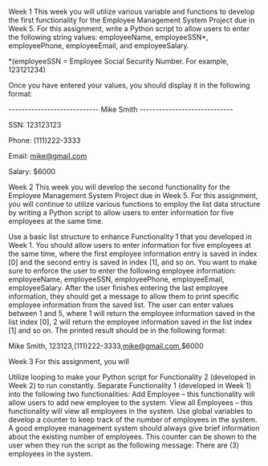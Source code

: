 Week 1
This week you will utilize various variable and functions to develop the first functionality for the Employee Management System 
Project due in Week 5. For this assignment, write a Python script to allow users to enter the following string values: 
employeeName, employeeSSN*, employeePhone, employeeEmail, and employeeSalary.

*(employeeSSN = Employee Social Security Number. For example, 123121234)

Once you have entered your values, you should display it in the following format:

---------------------------- Mike Smith -----------------------------

SSN: 123123123

Phone: (111)222-3333

Email: mike@gmail.com

Salary: $6000

Week 2
This week you will develop the second functionality for the Employee Management System Project due in Week 5. For this assignment, 
you will continue to utilize various functions to employ the list data structure by writing a Python script to allow users to enter 
information for five employees at the same time.

Use a basic list structure to enhance Functionality 1 that you developed in Week 1. You should allow users to enter information for 
five employees at the same time, where the first employee information entry is saved in index [0] and the second entry is saved in 
index [1], and so on. You want to make sure to enforce the user to enter the following employee information: 
employeeName, employeeSSN, employeePhone, employeeEmail, employeeSalary. After the user finishes entering the last employee information, 
they should get a message to allow them to print specific employee information from the saved list. The user can enter values between 1 
and 5, where 1 will return the employee information saved in the list index [0], 2 will return the employee information saved in the list 
index [1] and so on. The printed result should be in the following format:

Mike Smith, 123123,(111)222-3333,mike@gmail.com,$6000

Week 3
For this assignment, you will

Utilize looping to make your Python script for Functionality 2 (developed in Week 2) to run constantly.
Separate Functionality 1 (developed in Week 1) into the following two functionalities:
Add Employee – this functionality will allow users to add new employee to the system.
View all Employees – this functionality will view all employees in the system.
Use global variables to develop a counter to keep track of the number of employees in the system. A good employee 
management system should always give brief information about the existing number of employees. This counter can be 
shown to the user when they run the script as the following message:
There are (3) employees in the system.
